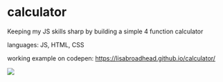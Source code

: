 # calculator
Keeping my JS skills sharp by building a simple 4 function calculator

languages: JS, HTML, CSS

working example on codepen: https://lisabroadhead.github.io/calculator/

![](https://github.com/lisabroadhead/calculator/blob/main/calculator.png)
